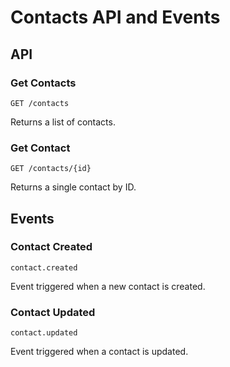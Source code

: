 # Contacts API and Events

## API

### Get Contacts

`GET /contacts`

Returns a list of contacts.

### Get Contact

`GET /contacts/{id}`

Returns a single contact by ID.

## Events

### Contact Created

`contact.created`

Event triggered when a new contact is created.

### Contact Updated

`contact.updated`

Event triggered when a contact is updated.